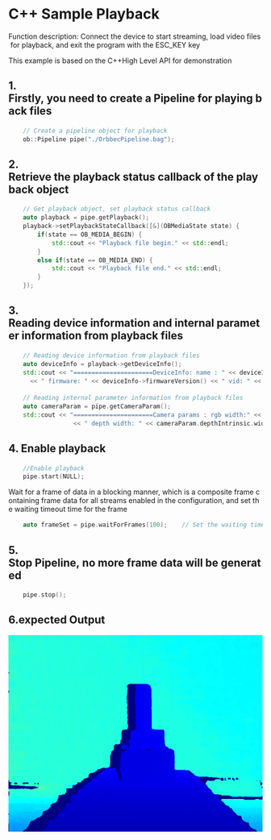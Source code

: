 # C++ Sample Playback

Function description: Connect the device to start streaming, load video files for playback, and exit the program with the ESC_KEY key

This example is based on the C++High Level API for demonstration

## 1. Firstly, you need to create a Pipeline for playing back files
```cpp
    // Create a pipeline object for playback
    ob::Pipeline pipe("./OrbbecPipeline.bag");
```

## 2. Retrieve the playback status callback of the playback object
```cpp
    // Get playback object, set playback status callback
    auto playback = pipe.getPlayback();
    playback->setPlaybackStateCallback([&](OBMediaState state) {
        if(state == OB_MEDIA_BEGIN) {
            std::cout << "Playback file begin." << std::endl;
        }
        else if(state == OB_MEDIA_END) {
            std::cout << "Playback file end." << std::endl;
        }
    });
```

## 3. Reading device information and internal parameter information from playback files
```cpp
    // Reading device information from playback files
    auto deviceInfo = playback->getDeviceInfo();
    std::cout << "======================DeviceInfo: name : " << deviceInfo->name() << " sn: " << deviceInfo->serialNumber()
      << " firmware: " << deviceInfo->firmwareVersion() << " vid: " << deviceInfo->vid() << " pid: " << deviceInfo->pid() << std::endl;
    
    // Reading internal parameter information from playback files
    auto cameraParam = pipe.getCameraParam();
    std::cout << "======================Camera params : rgb width:" << cameraParam.rgbIntrinsic.width << " rgb height: " << cameraParam.rgbIntrinsic.height
                  << " depth width: " << cameraParam.depthIntrinsic.width << " depth height: " << cameraParam.rgbIntrinsic.height << std::endl;
```
## 4. Enable playback
```cpp
    //Enable playback
    pipe.start(NULL);
```

Wait for a frame of data in a blocking manner, which is a composite frame containing frame data for all streams enabled in the configuration, and set the waiting timeout time for the frame
```cpp
    auto frameSet = pipe.waitForFrames(100);	// Set the waiting time to 100ms
```

## 5. Stop Pipeline, no more frame data will be generated
```cpp
    pipe.stop();
```
## 6.expected Output 


![image](Image/Playback.png)